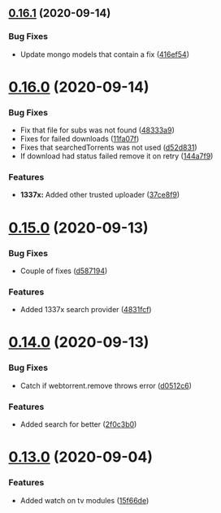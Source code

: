 ## [0.16.1](https://github.com/pct-org/graphql-api/compare/v0.16.0...v0.16.1) (2020-09-14)


### Bug Fixes

* Update mongo models that contain a fix ([416ef54](https://github.com/pct-org/graphql-api/commit/416ef54c82ef6c7179a7d93d5eb27fcb5b5f0250))



# [0.16.0](https://github.com/pct-org/graphql-api/compare/v0.15.0...v0.16.0) (2020-09-14)


### Bug Fixes

* Fix that file for subs was not found ([48333a9](https://github.com/pct-org/graphql-api/commit/48333a9e27e119d0476e818183982e33d5355e93))
* Fixes for failed downloads ([11fa07f](https://github.com/pct-org/graphql-api/commit/11fa07ff843c18562c6a2a77fac2fba2fee71e6e))
* Fixes that searchedTorrents was not used ([d52d831](https://github.com/pct-org/graphql-api/commit/d52d831231b3220149690483f85baa4dcefa7405))
* If download had status failed remove it on retry ([144a7f9](https://github.com/pct-org/graphql-api/commit/144a7f9b1cf413fb0acaba7e3eef98cc6343456d))


### Features

* **1337x:** Added other trusted uploader ([37ce8f9](https://github.com/pct-org/graphql-api/commit/37ce8f9cbb6c5c4e46e0d62d2875f94ae5cc7e86))



# [0.15.0](https://github.com/pct-org/graphql-api/compare/v0.14.0...v0.15.0) (2020-09-13)


### Bug Fixes

* Couple of fixes ([d587194](https://github.com/pct-org/graphql-api/commit/d58719480d3f48a0d428cbd0b6cae0b2f135a321))


### Features

* Added 1337x search provider ([4831fcf](https://github.com/pct-org/graphql-api/commit/4831fcf0a2133fb119618d6084bc816c58d9abc2))



# [0.14.0](https://github.com/pct-org/graphql-api/compare/v0.13.0...v0.14.0) (2020-09-13)


### Bug Fixes

* Catch if webtorrent.remove throws error ([d0512c6](https://github.com/pct-org/graphql-api/commit/d0512c6a328f612e15d3cbd662b27d677f31c205))


### Features

* Added search for better ([2f0c3b0](https://github.com/pct-org/graphql-api/commit/2f0c3b0d0b72ba7844234238d62f9476825e1a4c))



# [0.13.0](https://github.com/pct-org/graphql-api/compare/v0.12.1...v0.13.0) (2020-09-04)


### Features

* Added watch on tv modules ([15f66de](https://github.com/pct-org/graphql-api/commit/15f66dee20190f9111fb395204970b5993a932fe))



